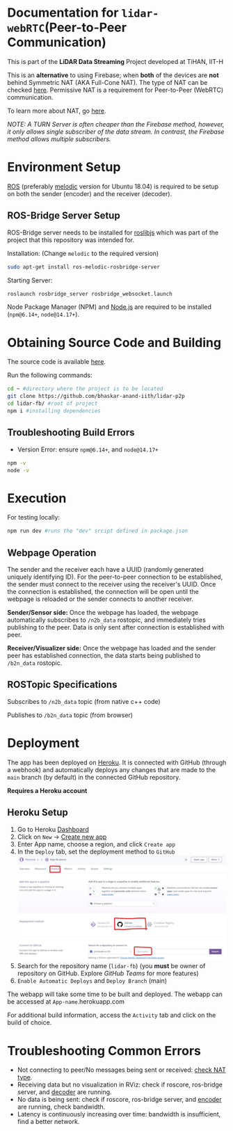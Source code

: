 # Documentation for `lidar-webRTC`(Peer-to-Peer Communication)



This is part of the **LiDAR Data Streaming** Project developed at TiHAN, IIT-H

This is an **alternative** to using Firebase; when **both** of the devices are **not** behind Symmetric NAT (AKA Full-Cone NAT). The type of NAT can be checked [here](https://clients.dh2i.com/NatTest/). Permissive NAT is a requirement for Peer-to-Peer (WebRTC) communication.

To learn more about NAT, go [here](https://dh2i.com/kbs/kbs-2961448-understanding-different-nat-types-and-hole-punching/).

_NOTE: A TURN Server is often cheaper than the Firebase method, however, it only allows single subscriber of the data stream. In contrast, the Firebase method allows multiple subscribers._

# Environment Setup

[ROS](https://www.ros.org/) (preferably [melodic](http://wiki.ros.org/melodic/Installation/Ubuntu) version for Ubuntu 18.04) is required to be setup on both the sender (encoder) and the receiver (decoder).

## ROS-Bridge Server Setup

ROS-Bridge server needs to be installed for [roslibjs](http://wiki.ros.org/roslibjs) which was part of the project that this repository was intended for.

Installation: (Change `melodic` to the required version)

```bash
sudo apt-get install ros-melodic-rosbridge-server
```

Starting Server:

```bash
roslaunch rosbridge_server rosbridge_websocket.launch
```

Node Package Manager (NPM) and [Node.js](https://nodejs.org/en/) are required to be installed (`npm@6.14+`, `node@14.17+`).

# Obtaining Source Code and Building

The source code is available [here](https://github.com/bhaskar-anand-iith/lidar-p2p).

Run the following commands:

```bash
cd ~ #directory where the project is to be located
git clone https://github.com/bhaskar-anand-iith/lidar-p2p
cd lidar-fb/ #root of project
npm i #installing dependencies
```

## Troubleshooting Build Errors

-   Version Error: ensure `npm@6.14+`, and `node@14.17+`

```bash
npm -v
node -v
```

# Execution

For testing locally:

```bash
npm run dev #runs the "dev" srcipt defined in package.json
```

## Webpage Operation

The sender and the receiver each have a UUID (randomly generated uniquely identifying ID). For the peer-to-peer connection to be established, the sender must connect to the receiver using the receiver's UUID. Once the connection is established, the connection will be open until the webpage is reloaded or the sender connects to another receiver.

**Sender/Sensor side:** Once the webpage has loaded, the webpage automatically subscribes to `/n2b_data` rostopic, and immediately tries publishing to the peer. Data is only sent after connection is established with peer.

**Receiver/Visualizer side:** Once the webpage has loaded and the sender peer has established connection, the data starts being published to `/b2n_data` rostopic.

## ROSTopic Specifications

Subscribes to `/n2b_data` topic (from native c++ code)

Publishes to `/b2n_data` topic (from browser)

# Deployment

The app has been deployed on [Heroku](https://www.heroku.com/). It is connected with GitHub (through a webhook) and automatically deploys any changes that are made to the `main` branch (by default) in the connected GitHub repository.

**Requires a Heroku account**

## Heroku Setup

1. Go to Heroku [Dashboard](https://dashboard.heroku.com/apps/)
1. Click on `New` -> [Create new app](https://dashboard.heroku.com/new-app)
1. Enter App name, choose a region, and click `Create app`
1. In the `Deploy` tab, set the deployment method to `GitHub` ![heroku deploy screen](/docs/heroku-deploy-1.jpg)
1. Search for the repository name (`lidar-fb`) (you **must** be owner of repository on GitHub. Explore _GitHub Teams_ for more features)
1. `Enable Automatic Deploys` and `Deploy Branch` (main)

The webapp will take some time to be built and deployed. The webapp can be accessed at `App-name`.herokuapp.com

For additional build information, access the `Activity` tab and click on the build of choice.

# Troubleshooting Common Errors

-   Not connecting to peer/No messages being sent or received: [check NAT type](https://clients.dh2i.com/NatTest/).
-   Receiving data but no visualization in RViz: check if roscore, ros-bridge server, and [decoder](https://github.com/bhaskar-anand-iith/LiDAR_datastream_transceiver) are running.
-   No data is being sent: check if roscore, ros-bridge server, and [encoder](https://github.com/bhaskar-anand-iith/LiDAR_datastream_transceiver) are running, check bandwidth.
-   Latency is continuously increasing over time: bandwidth is insufficient, find a better network.
